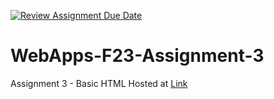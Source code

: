 [![Review Assignment Due Date](https://classroom.github.com/assets/deadline-readme-button-24ddc0f5d75046c5622901739e7c5dd533143b0c8e959d652212380cedb1ea36.svg)](https://classroom.github.com/a/q2-Q7VCy)
# WebApps-F23-Assignment-3
Assignment 3 - Basic HTML
Hosted at 
[Link](https://44-563-webapps-f23.github.io/44563-webapps-f23-assignment3-BandiRamNiteeshReddy/)
